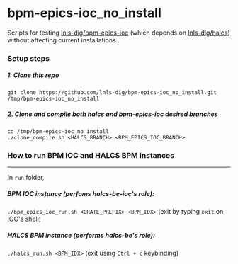 # bpm-epics-ioc_no_install
Scripts for testing [lnls-dig/bpm-epics-ioc](https://github.com/lnls-dig/bpm-epics-ioc) (which depends on [lnls-dig/halcs](https://github.com/lnls-dig/halcs)) without affecting current installations.

### Setup steps

##### 1. Clone this repo

`git clone https://github.com/lnls-dig/bpm-epics-ioc_no_install.git /tmp/bpm-epics-ioc_no_install`

##### 2. Clone and compile both _halcs_ and _bpm-epics-ioc_ desired branches

`cd /tmp/bpm-epics-ioc_no_install`<br>
`./clone_compile.sh <HALCS_BRANCH> <BPM_EPICS_IOC_BRANCH>`

### How to run BPM IOC and HALCS BPM instances
------
In `run` folder,

##### BPM IOC instance (perfoms _halcs-be-ioc_'s role):

`./bpm_epics_ioc_run.sh <CRATE_PREFIX> <BPM_IDX>` (exit by typing `exit` on IOC's shell)

##### HALCS BPM instance (performs _halcs-be_'s role):

`./halcs_run.sh <BPM_IDX>` (exit using `Ctrl + c` keybinding)
